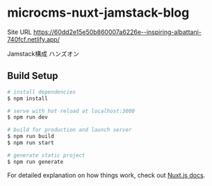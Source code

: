 # microcms-nuxt-jamstack-blog
Site URL https://60dd2e15e50b860007a6226e--inspiring-albattani-740fcf.netlify.app/  

Jamstack構成 ハンズオン

## Build Setup
```bash
# install dependencies
$ npm install

# serve with hot reload at localhost:3000
$ npm run dev

# build for production and launch server
$ npm run build
$ npm run start

# generate static project
$ npm run generate
```

For detailed explanation on how things work, check out [Nuxt.js docs](https://nuxtjs.org).
